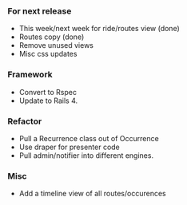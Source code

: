 ### For next release

* This week/next week for ride/routes view (done)
* Routes copy (done)
* Remove unused views
* Misc css updates

### Framework

* Convert to Rspec
* Update to Rails 4.

### Refactor

* Pull a Recurrence class out of Occurrence
* Use draper for presenter code
* Pull admin/notifier into different engines.

### Misc

* Add a timeline view of all routes/occurences